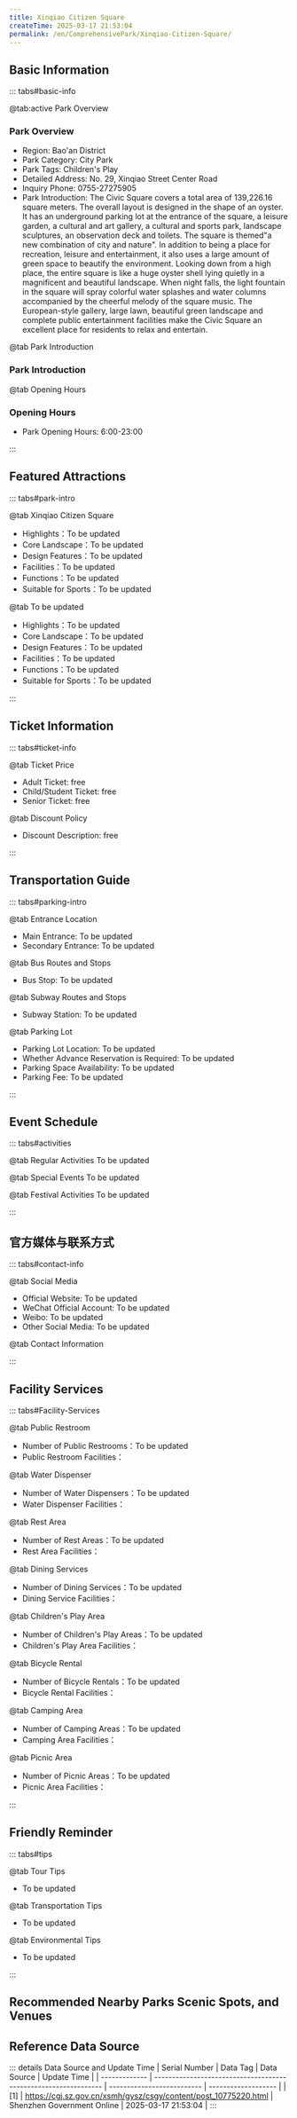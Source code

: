 ```yaml
---
title: Xinqiao Citizen Square
createTime: 2025-03-17 21:53:04
permalink: /en/ComprehensivePark/Xinqiao-Citizen-Square/
---
```



<script setup>
import ImageSwiper from '/.vuepress/theme/components/ImageSwiper.vue'
// 轮播图数据
const swiperItems = [
    {
                link: 'https://cgj.sz.gov.cn/img/4/4005/4005949/10775220.png',
                title: 'Xinqiao Citizen Square',
                description: '',
                author: 'Shenzhen Government Online',
                date: '2025/03/17'
                },
  {
                link: 'https://cgj.sz.gov.cn/img/4/4005/4005949/10775220.png',
                title: 'Xinqiao Citizen Square',
                description: '',
                author: 'Shenzhen Government Online',
                date: '2025/03/17'
                }
]
// 配置项
const swiperConfig = {
  height: 500,
  showInfo: true
}
</script>
<!-- 轮播图组件 -->
<ImageSwiper :items="swiperItems" :config="swiperConfig" />



## Basic Information

::: tabs#basic-info

@tab:active Park Overview
### Park Overview
- Region: Bao'an District
- Park Category: City Park
- Park Tags: Children's Play
- Detailed Address: No. 29, Xinqiao Street Center Road
- Inquiry Phone: 0755-27275905
- Park Introduction: The Civic Square covers a total area of 139,226.16 square meters. The overall layout is designed in the shape of an oyster. It has an underground parking lot at the entrance of the square, a leisure garden, a cultural and art gallery, a cultural and sports park, landscape sculptures, an observation deck and toilets. The square is themed"a new combination of city and nature". In addition to being a place for recreation, leisure and entertainment, it also uses a large amount of green space to beautify the environment. Looking down from a high place, the entire square is like a huge oyster shell lying quietly in a magnificent and beautiful landscape. When night falls, the light fountain in the square will spray colorful water splashes and water columns accompanied by the cheerful melody of the square music. The European-style gallery, large lawn, beautiful green landscape and complete public entertainment facilities make the Civic Square an excellent place for residents to relax and entertain.

@tab Park Introduction
### Park Introduction
@tab Opening Hours
### Opening Hours
- Park Opening Hours: 6:00-23:00

:::

## Featured Attractions

::: tabs#park-intro

@tab Xinqiao Citizen Square
<ImageCard
image="https://cgj.sz.gov.cn/images/index20230710_1.png"
    title="Xinqiao Citizen Square"
    description="(1) The 'Pegasus Galloping' landscape platform on the elevated floor in the north of the square. (2) The 'Roman columns' landscape buildings on both sides of the square, and the constellation culture carved above the Roman columns. (3) The ancient Greek statues erected outside the small theater on the southwest side of the square are lifelike, attracting people to pursue ancient Greek mythology and learn about Western culture. (4) The clock tower in the south of the square has dials with Roman numerals on the top of the clock tower. Every time the clock rings on the hour, it resounds through the clouds and echoes melodiously, telling the public the time in an ancient way."
    date=""
    author="Shenzhen Government Online"
/>


- Highlights：To be updated
- Core Landscape：To be updated
- Design Features：To be updated
- Facilities：To be updated
- Functions：To be updated
- Suitable for Sports：To be updated

@tab To be updated
<ImageCard
image="https://cgj.sz.gov.cn/images/index20230710_1.png"
    title="Xinqiao Citizen Square"
    description="(1) The 'Pegasus Galloping' landscape platform on the elevated floor in the north of the square. (2) The 'Roman columns' landscape buildings on both sides of the square, and the constellation culture carved above the Roman columns. (3) The ancient Greek statues erected outside the small theater on the southwest side of the square are lifelike, attracting people to pursue ancient Greek mythology and learn about Western culture. (4) The clock tower in the south of the square has dials with Roman numerals on the top of the clock tower. Every time the clock rings on the hour, it resounds through the clouds and echoes melodiously, telling the public the time in an ancient way."
    date=""
    author="Shenzhen Government Online"
/>


- Highlights：To be updated
- Core Landscape：To be updated
- Design Features：To be updated
- Facilities：To be updated
- Functions：To be updated
- Suitable for Sports：To be updated

:::

## Ticket Information

::: tabs#ticket-info

@tab Ticket Price
- Adult Ticket: free
- Child/Student Ticket: free
- Senior Ticket: free

@tab Discount Policy
- Discount Description: free

:::

## Transportation Guide

::: tabs#parking-intro

@tab Entrance Location
- Main Entrance: To be updated
- Secondary Entrance: To be updated

@tab Bus Routes and Stops
- Bus Stop: To be updated

@tab Subway Routes and Stops
- Subway Station: To be updated

@tab Parking Lot
- Parking Lot Location: To be updated
- Whether Advance Reservation is Required: To be updated
- Parking Space Availability: To be updated
- Parking Fee: To be updated

:::

## Event Schedule

::: tabs#activities

@tab Regular Activities
To be updated

@tab Special Events
To be updated

@tab Festival Activities
To be updated

:::

## 官方媒体与联系方式

::: tabs#contact-info

@tab Social Media
- Official Website: To be updated
- WeChat Official Account: To be updated
- Weibo: To be updated
- Other Social Media: To be updated

@tab Contact Information

:::

## Facility Services

::: tabs#Facility-Services

@tab Public Restroom
- Number of Public Restrooms：To be updated
- Public Restroom Facilities：

@tab Water Dispenser
- Number of Water Dispensers：To be updated
- Water Dispenser Facilities：

@tab Rest Area
- Number of Rest Areas：To be updated
- Rest Area Facilities：

@tab Dining Services
- Number of Dining Services：To be updated
- Dining Service Facilities：

@tab Children's Play Area
- Number of Children's Play Areas：To be updated
- Children's Play Area Facilities：

@tab Bicycle Rental
- Number of Bicycle Rentals：To be updated
- Bicycle Rental Facilities：

@tab Camping Area
- Number of Camping Areas：To be updated
- Camping Area Facilities：

@tab Picnic Area
- Number of Picnic Areas：To be updated
- Picnic Area Facilities：

:::

## Friendly Reminder

::: tabs#tips

@tab Tour Tips
- To be updated

@tab Transportation Tips
- To be updated

@tab Environmental Tips
- To be updated

:::

## Recommended Nearby Parks Scenic Spots, and Venues

<CardGrid>
  <ImageCard
        image="https://cgj.sz.gov.cn/img/4/4005/4005951/10775223.jpg"
        title="Yulong Park"
        description="Yulong Park is located in Minzhi Street, south of Shenzhen North Station, between Beiyulong Road and Jinlong Road, covering an area of about 50,200 square meter"
        href="/en/ComprehensivePark/Yulong Park"
        author="Shenzhen Government Online"
        date="2025/01/02"
      />
      <ImageCard
        image="https://cgj.sz.gov.cn/img/4/4005/4005951/10775223.jpg"
        title="Yulong Park"
        description="Yulong Park is located in Minzhi Street, south of Shenzhen North Station, between Beiyulong Road and Jinlong Road, covering an area of about 50,200 square meter"
        href="/en/ComprehensivePark/Yulong Park"
        author="Shenzhen Government Online"
        date="2025/01/02"
      />
    </CardGrid>


## Reference Data Source

::: details Data Source and Update Time
| Serial Number | Data Tag                                                        | Data Source                | Update Time         |
| ------------- | --------------------------------------------------------------- | -------------------------- | ------------------- |
| [1]           | https://cgj.sz.gov.cn/xsmh/gysz/csgy/content/post_10775220.html | Shenzhen Government Online | 2025-03-17 21:53:04 |
:::

